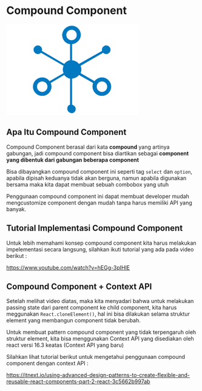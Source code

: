 # Compound Component

![compound component](compound-component.png)

## Apa Itu Compound Component

Compound Component berasal dari kata **compound** yang artinya gabungan, jadi compound component bisa diartikan sebagai **component yang dibentuk dari gabungan beberapa component**

Bisa dibayangkan compound component ini seperti tag `select` dan `option`, apabila dipisah keduanya tidak akan berguna, namun apabila digunakan bersama maka kita dapat membuat sebuah combobox yang utuh

Penggunaan compound component ini dapat membuat developer mudah mengcustomize component dengan mudah tanpa harus memiliki API yang banyak.

## Tutorial Implementasi Compound Component

Untuk lebih memahami konsep compound component kita harus melakukan impelementasi secara langsung, silahkan ikuti tutorial yang ada pada video berikut :

https://www.youtube.com/watch?v=hEGg-3pIHlE

## Compound Component + Context API

Setelah melihat video diatas, maka kita menyadari bahwa untuk melakukan passing state dari parent component ke child component, kita harus meggunakan `React.cloneElement()`, hal ini bisa dilakukan selama struktur element yang membangun component tidak berubah.

Untuk membuat pattern compound component yang tidak terpengaruh oleh struktur element, kita bisa menggunakan Context API yang disediakan oleh react versi 16.3 keatas (Context API yang baru)

Silahkan lihat tutorial berikut untuk mengetahui penggunaan compound component dengan context API :

https://itnext.io/using-advanced-design-patterns-to-create-flexible-and-reusable-react-components-part-2-react-3c5662b997ab
